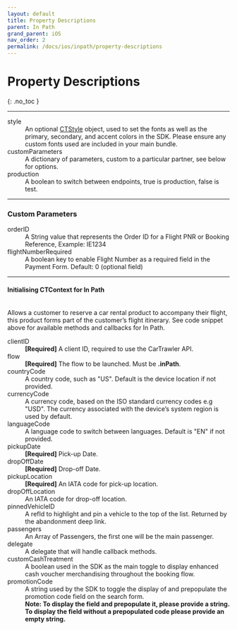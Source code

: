 ```yaml
---
layout: default
title: Property Descriptions
parent: In Path
grand_parent: iOS
nav_order: 2
permalink: /docs/ios/inpath/property-descriptions
---
```


# Property Descriptions

{: .no_toc }

---

<dl>
<dt>style</dt><dd>An optional <a href="/docs/ios/customisation/themes#creating-a-ctstyle">CTStyle</a> object, used to set the fonts as well as the primary, secondary, and accent colors in the SDK. Please ensure any custom fonts used are included in your main bundle.</dd>
<dt>customParameters</dt><dd>A dictionary of parameters, custom to a particular partner, see below for options.</dd>
<dt>production</dt><dd>A boolean to switch between endpoints, true is production, false is test.</dd>
</dl>

--- 
### Custom Parameters

<dl>
  <dt>orderID</dt>
  <dd>A String value that represents the Order ID for a Flight PNR or Booking Reference, Example: IE1234</dd>
  <dt>flightNumberRequired</dt>
  <dd>A boolean key to enable Flight Number as a required field in the Payment Form. Default: 0 (optional field)</dd>
</dl>

--- 
#### Initialising CTContext for In Path
<br />
Allows a customer to reserve a car rental product to accompany their flight, this product forms part of the customer’s  flight itinerary. 
See code snippet above for available methods and callbacks for In Path.

<dl>
  <dt>clientID</dt><dd><b>[Required]</b> A client ID, required to use the CarTrawler API.</dd>
  <dt>flow</dt><dd><b>[Required]</b> The flow to be launched. Must be <b>.inPath</b>.</dd>
  <dt>countryCode</dt><dd> A country code, such as "US". Default is the device location if not provided.</dd>
  <dt>currencyCode</dt><dd> A currency code, based on the ISO standard currency codes e.g "USD". The currency associated with the device’s system region is used by default.</dd>
  <dt>languageCode</dt><dd> A language code to switch between languages. Default is "EN" if not provided.</dd>
  <dt>pickupDate</dt><dd><b>[Required]</b> Pick-up Date.</dd>
  <dt>dropOffDate</dt><dd><b>[Required]</b> Drop-off Date.</dd>
  <dt>pickupLocation</dt><dd><b>[Required]</b> An IATA code for pick-up location.</dd>
  <dt>dropOffLocation</dt><dd> An IATA code for drop-off location.</dd>
  <dt>pinnedVehicleID</dt><dd> A refId to highlight and pin a vehicle to the top of the list. Returned by the abandonment deep link.</dd>
  <dt>passengers</dt><dd> An Array of Passengers, the first one will be the main passenger.</dd>
  <dt>delegate</dt><dd> A delegate that will handle callback methods.</dd>
  <dt>customCashTreatment</dt><dd> A boolean used in the SDK as the main toggle to display enhanced cash voucher merchandising throughout the booking flow.</dd>
  <dt>promotionCode</dt><dd> A string used by the SDK to toggle the display of and prepopulate the promotion code field on the search form.</dd>
  <dd><b>Note: To display the field and prepopulate it, please provide a string. To display the field without a prepopulated code please provide an empty string.</b></dd>
</dl>